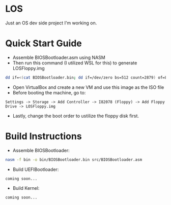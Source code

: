 # LOS

Just an OS dev side project I'm working on.

# Quick Start Guide
- Assemble BIOSBootloader.asm using NASM
- Then run this command (I utilized WSL for this) to generate LOSFloppy.img
```bash
dd if=<(cat BIOSBootloader.bin; dd if=/dev/zero bs=512 count=2879) of=LOSFloppy.img bs=512 count=2880
```
- Open VirtualBox and create a new VM and use this image as the ISO file
- Before booting the machine, go to:
```
Settings -> Storage -> Add Controller -> I82078 (Floppy) -> Add Floppy Drive -> LOSFloppy.img
```
- Lastly, change the boot order to ustilize the floppy disk first.

# Build Instructions
- Assemble BIOSBootloader:
```bash
nasm -f bin -o bin/BIOSBootloader.bin src/BIOSBootloader.asm
```
- Build UEFIBootloader:
```
coming soon...
```
- Build Kernel:
```
coming soon...
```
